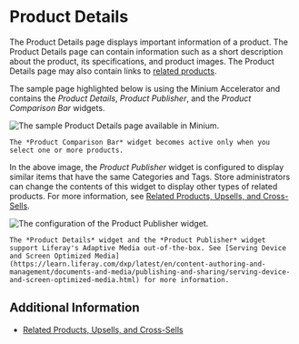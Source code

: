 # Product Details

The Product Details page displays important information of a product. The Product Details page can contain information such as a short description about the product, its specifications, and product images. The Product Details page may also contain links to [related products](../../product-management/creating-and-managing-products/products/related-products-up-sells-and-cross-sells.md).

The sample page highlighted below is using the Minium Accelerator and contains the _Product Details_, _Product Publisher_, and the _Product Comparison Bar_ widgets.

![The sample Product Details page available in Minium.](./product-details/images/01.png)

```{note}
The *Product Comparison Bar* widget becomes active only when you select one or more products.
```

In the above image, the _Product Publisher_ widget is configured to display similar items that have the same Categories and Tags. Store administrators can change the contents of this widget to display other types of related products. For more information, see [Related Products, Upsells, and Cross-Sells](../../product-management/creating-and-managing-products/products/related-products-up-sells-and-cross-sells.md).

![The configuration of the Product Publisher widget.](./product-details/images/02.png)

```{note}
The *Product Details* widget and the *Product Publisher* widget support Liferay's Adaptive Media out-of-the-box. See [Serving Device and Screen Optimized Media](https://learn.liferay.com/dxp/latest/en/content-authoring-and-management/documents-and-media/publishing-and-sharing/serving-device-and-screen-optimized-media.html) for more information.
```

## Additional Information

* [Related Products, Upsells, and Cross-Sells](../../product-management/creating-and-managing-products/products/related-products-up-sells-and-cross-sells.md)
